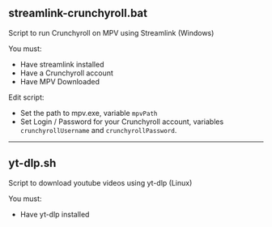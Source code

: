 ## streamlink-crunchyroll.bat
Script to run Crunchyroll on MPV using Streamlink (Windows)

You must:
* Have streamlink installed
* Have a Crunchyroll account
* Have MPV Downloaded

Edit script:
* Set the path to mpv.exe, variable `mpvPath`
* Set Login / Password for your Crunchyroll account, variables `crunchyrollUsername` and `crunchyrollPassword`.

***

## yt-dlp.sh
Script to download youtube videos using yt-dlp (Linux)

You must:
* Have yt-dlp installed